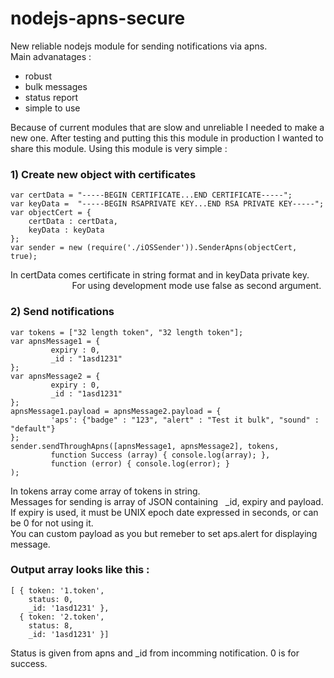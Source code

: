 nodejs-apns-secure
==================

New reliable nodejs module for sending notifications via apns.   
Main advanatages : 

* robust
* bulk messages
* status report
* simple to use

Because of current modules that are slow and unreliable I needed to make a new one. After testing and putting this this module in production I wanted to share this module. Using this module is very simple :

### 1) Create new object with certificates

```
var certData = "-----BEGIN CERTIFICATE...END CERTIFICATE-----";
var keyData =  "-----BEGIN RSAPRIVATE KEY...END RSA PRIVATE KEY-----";  
var objectCert = {
    certData : certData,
    keyData : keyData
};   
var sender = new (require('./iOSSender')).SenderApns(objectCert, true);
```

In certData comes certificate in string format and in keyData private key.   &nbsp;&nbsp;&nbsp;&nbsp;&nbsp;&nbsp;&nbsp;&nbsp;&nbsp;&nbsp;&nbsp;&nbsp;&nbsp;&nbsp;&nbsp;&nbsp;&nbsp;&nbsp;&nbsp;&nbsp;&nbsp;&nbsp;&nbsp;&nbsp;                                               For using development mode use false as second argument.

### 2) Send notifications

```
var tokens = ["32 length token", "32 length token"];
var apnsMessage1 = {
         expiry : 0,
         _id : "1asd1231"
};
var apnsMessage2 = {
         expiry : 0,
         _id : "1asd1231"
};
apnsMessage1.payload = apnsMessage2.payload = {
         'aps': {"badge" : "123", "alert" : "Test it bulk", "sound" : "default"}
};
sender.sendThroughApns([apnsMessage1, apnsMessage2], tokens,
         function Success (array) { console.log(array); },
         function (error) { console.log(error); }
);
```

In tokens array come array of tokens in string.                
Messages for sending is array of JSON containing &nbsp; _id, expiry and payload.   
If expiry is used, it must be UNIX epoch date expressed in seconds, or can be 0 for not using it.                     
You can custom payload as you but remeber to set aps.alert for displaying message.

### Output array looks like this :   
```
[ { token: '1.token',
    status: 0,
    _id: '1asd1231' },   
  { token: '2.token',
    status: 8,
    _id: '1asd1231' }]
```
Status is given from apns and _id from incomming notification. 0 is for success.